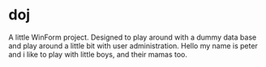 # doj
A little WinForm project.
Designed to play around with a dummy data base and play around a little bit with user administration.
Hello my name is peter and i like to play with little boys, and their mamas too.
